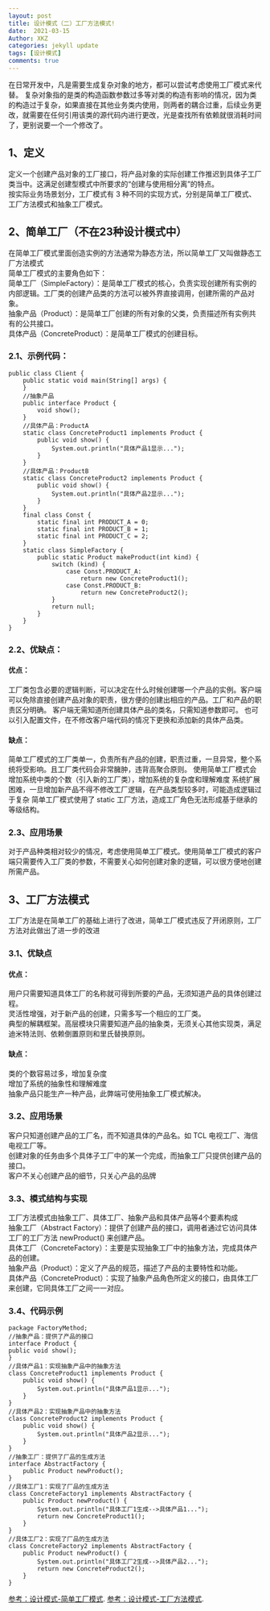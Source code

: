 ```yaml
---
layout: post
title: 设计模式（二）工厂方法模式!
date:  2021-03-15
Author: XKZ
categories: jekyll update
tags: [设计模式]
comments: true
---
```

在日常开发中，凡是需要生成复杂对象的地方，都可以尝试考虑使用工厂模式来代替。
复杂对象指的是类的构造函数参数过多等对类的构造有影响的情况，因为类的构造过于复杂，如果直接在其他业务类内使用，则两者的耦合过重，后续业务更改，就需要在任何引用该类的源代码内进行更改，光是查找所有依赖就很消耗时间了，更别说要一个一个修改了。
## 1、定义
定义一个创建产品对象的工厂接口，将产品对象的实际创建工作推迟到具体子工厂类当中。这满足创建型模式中所要求的“创建与使用相分离”的特点。    
按实际业务场景划分，工厂模式有 3 种不同的实现方式，分别是简单工厂模式、工厂方法模式和抽象工厂模式。
## 2、简单工厂（不在23种设计模式中） 
在简单工厂模式里面创造实例的方法通常为静态方法，所以简单工厂又叫做静态工厂方法模式    
简单工厂模式的主要角色如下：     
简单工厂（SimpleFactory）：是简单工厂模式的核心，负责实现创建所有实例的内部逻辑。工厂类的创建产品类的方法可以被外界直接调用，创建所需的产品对象。   
抽象产品（Product）：是简单工厂创建的所有对象的父类，负责描述所有实例共有的公共接口。    
具体产品（ConcreteProduct）：是简单工厂模式的创建目标。
### 2.1、示例代码：

    public class Client {
        public static void main(String[] args) {
        }
        //抽象产品
        public interface Product {
            void show();
        }
        //具体产品：ProductA
        static class ConcreteProduct1 implements Product {
            public void show() {
                System.out.println("具体产品1显示...");
            }
        }
        //具体产品：ProductB
        static class ConcreteProduct2 implements Product {
            public void show() {
                System.out.println("具体产品2显示...");
            }
        }
        final class Const {
            static final int PRODUCT_A = 0;
            static final int PRODUCT_B = 1;
            static final int PRODUCT_C = 2;
        }
        static class SimpleFactory {
            public static Product makeProduct(int kind) {
                switch (kind) {
                    case Const.PRODUCT_A:
                        return new ConcreteProduct1();
                    case Const.PRODUCT_B:
                        return new ConcreteProduct2();
                }
                return null;
            }
        }
    }

### 2.2、优缺点：
#### 优点：
工厂类包含必要的逻辑判断，可以决定在什么时候创建哪一个产品的实例。客户端可以免除直接创建产品对象的职责，很方便的创建出相应的产品。工厂和产品的职责区分明确。
客户端无需知道所创建具体产品的类名，只需知道参数即可。
也可以引入配置文件，在不修改客户端代码的情况下更换和添加新的具体产品类。
#### 缺点：
简单工厂模式的工厂类单一，负责所有产品的创建，职责过重，一旦异常，整个系统将受影响。且工厂类代码会非常臃肿，违背高聚合原则。
使用简单工厂模式会增加系统中类的个数（引入新的工厂类），增加系统的复杂度和理解难度
系统扩展困难，一旦增加新产品不得不修改工厂逻辑，在产品类型较多时，可能造成逻辑过于复杂
简单工厂模式使用了 static 工厂方法，造成工厂角色无法形成基于继承的等级结构。
### 2.3、应用场景
对于产品种类相对较少的情况，考虑使用简单工厂模式。使用简单工厂模式的客户端只需要传入工厂类的参数，不需要关心如何创建对象的逻辑，可以很方便地创建所需产品。
## 3、工厂方法模式
工厂方法是在简单工厂的基础上进行了改进，简单工厂模式违反了开闭原则，工厂方法对此做出了进一步的改进
### 3.1、优缺点
#### 优点：
用户只需要知道具体工厂的名称就可得到所要的产品，无须知道产品的具体创建过程。    
灵活性增强，对于新产品的创建，只需多写一个相应的工厂类。   
典型的解耦框架。高层模块只需要知道产品的抽象类，无须关心其他实现类，满足迪米特法则、依赖倒置原则和里氏替换原则。   
#### 缺点：
类的个数容易过多，增加复杂度   
增加了系统的抽象性和理解难度   
抽象产品只能生产一种产品，此弊端可使用抽象工厂模式解决。  
### 3.2、应用场景
客户只知道创建产品的工厂名，而不知道具体的产品名。如 TCL 电视工厂、海信电视工厂等。    
创建对象的任务由多个具体子工厂中的某一个完成，而抽象工厂只提供创建产品的接口。   
客户不关心创建产品的细节，只关心产品的品牌  
### 3.3、模式结构与实现
工厂方法模式由抽象工厂、具体工厂、抽象产品和具体产品等4个要素构成    
抽象工厂（Abstract Factory）：提供了创建产品的接口，调用者通过它访问具体工厂的工厂方法 newProduct() 来创建产品。   
具体工厂（ConcreteFactory）：主要是实现抽象工厂中的抽象方法，完成具体产品的创建。   
抽象产品（Product）：定义了产品的规范，描述了产品的主要特性和功能。   
具体产品（ConcreteProduct）：实现了抽象产品角色所定义的接口，由具体工厂来创建，它同具体工厂之间一一对应。  
### 3.4、代码示例

    package FactoryMethod;
    //抽象产品：提供了产品的接口
    interface Product {
    public void show();
    }
    //具体产品1：实现抽象产品中的抽象方法
    class ConcreteProduct1 implements Product {
        public void show() {
            System.out.println("具体产品1显示...");
        }
    }
    //具体产品2：实现抽象产品中的抽象方法
    class ConcreteProduct2 implements Product {
        public void show() {
            System.out.println("具体产品2显示...");
        }
    }
    //抽象工厂：提供了厂品的生成方法
    interface AbstractFactory {
        public Product newProduct();
    }
    //具体工厂1：实现了厂品的生成方法
    class ConcreteFactory1 implements AbstractFactory {
        public Product newProduct() {
            System.out.println("具体工厂1生成-->具体产品1...");
            return new ConcreteProduct1();
        }
    }
    //具体工厂2：实现了厂品的生成方法
    class ConcreteFactory2 implements AbstractFactory {
        public Product newProduct() {
            System.out.println("具体工厂2生成-->具体产品2...");
            return new ConcreteProduct2();
        }
    }
 
[参考：设计模式-简单工厂模式](http://c.biancheng.net/view/8385.html "简单工厂模式").
[参考：设计模式-工厂方法模式](http://c.biancheng.net/view/1348.html "工厂方法模式").